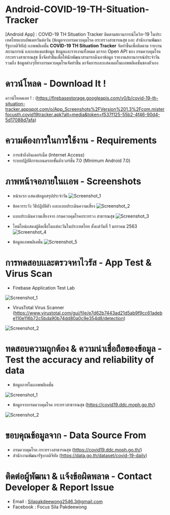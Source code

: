 # Android-COVID-19-TH-Situation-Tracker
[Android App] : COVID-19 TH Situation Tracker ติดตามสถานการณ์โควิท-19 ในประเทศไทยเเบบอัพเดทวันต่อวัน (ข้อมูลจากกรมควบคุมโรค กระทรวงสาธารณสุข เเละ สํานักงานพัฒนารัฐบาลดิจิทัล) เเอพพลิเคชั่น <b>COVID-19 TH Situation Tracker</b> จัดทำขึ้นเพื่อติดตาม รายงานสถานการณ์ เเละเเสดงผลข้อมูล ข้อมูลเเละรายงานทั้งหมด มาจาก Open API ของ กรมควบคุมโรค กระทรวงสาธารณสุข ซึ่งจัดทำขึ้นเพื่อให้นักพัฒนาสามารถดึงเอาข้อมูล รายงานสถานการณ์ประจำวันรวมถึง ข้อมูลต่างๆที่ทางกรมควบคุมโรคจัดทำขึ้น มาจัดการเเละเเสดงผลในเเอพพลิเคชั่นของตัวเอง

# ดาวน์โหลด - Download It !
ดาวน์โหลดเลย ! : (https://firebasestorage.googleapis.com/v0/b/covid-19-th-situation-tracker.appspot.com/o/App_Screenshots%2FVersion%201.3%2Fcom.misterfocusth.covid19tracker.apk?alt=media&token=f537f125-55b2-4f46-90d4-5d17088d7afa)

# ความต้องการในการใช้งาน - Requirements
- การเข้าถึงอินเตอร์เน็ต (Internet Access)
- ระบบปฎิบัติการเเอนดรอยขั้นต่ำเวอร์ชั่น 7.0 (Minimum Android 7.0)

# ภาพหน้าจอภายในเเอพ - Screenshots

- หน้าเเรก เเสดงข้อมูลสรุปประจำวัน
![Screenshot_1](https://firebasestorage.googleapis.com/v0/b/covid-19-th-situation-tracker.appspot.com/o/App_Screenshots%2FVersion%201.3%2FScreenshot_20200611_183715.jpg?alt=media&token=2f7a5a26-5766-4c52-a770-34c777106d7d)

- ข้อควรระวัง วิธีปฎิบัติตัว เเละเเบบประเมินความเสี่ยง
![Screenshot_2](https://firebasestorage.googleapis.com/v0/b/covid-19-th-situation-tracker.appspot.com/o/App_Screenshots%2FVersion%201.3%2FScreenshot_20200611_183731.jpg?alt=media&token=4f0ff6a4-4069-4a22-9728-ed801e42721f)

- เเบบประเมินความเสี่ยงจาก กรมควบคุมโรคกระทรวง สาธารณสุข
![Screenshot_3](https://firebasestorage.googleapis.com/v0/b/covid-19-th-situation-tracker.appspot.com/o/App_Screenshots%2FVersion%201.3%2FScreenshot_20200611_183747.jpg?alt=media&token=863acc83-c302-4f12-88c3-f965ce63fd42)

- ไทม์ไลน์เเสดงผู้ติดเชื่อในเเต่ละวันในประเทศไทย ตั้งเเต่วันที่ 1 มกราคม 2563
![Screenshot_4](https://firebasestorage.googleapis.com/v0/b/covid-19-th-situation-tracker.appspot.com/o/App_Screenshots%2FVersion%201.3%2FScreenshot_20200611_183756.jpg?alt=media&token=48c4f8e7-e70f-475a-bd9f-fed6193a19cd)

- ข้อมูลเเอพพลิเคชั่น
![Screenshot_5](https://firebasestorage.googleapis.com/v0/b/covid-19-th-situation-tracker.appspot.com/o/App_Screenshots%2FVersion%201.3%2FScreenshot_20200611_183806.jpg?alt=media&token=f41b55e5-f484-4a3b-b52c-7bd12db5f344)

# การทดสอบเเละตรวจหาไวรัส - App Test & Virus Scan
- Firebase Application Test Lab

![Screenshot_1](https://firebasestorage.googleapis.com/v0/b/covid-19-th-situation-tracker.appspot.com/o/App_Screenshots%2FTest_1.PNG?alt=media&token=60bab5c4-a46d-4499-a494-f0da5591b20e)

- VirusTotal Virus Scanner (https://www.virustotal.com/gui/file/e7d62b7443ad21d5ab9f9cc61adebe110e116b72c5bda90b74dd80a0c9e354d8/detection)

![Screenshot_2](https://firebasestorage.googleapis.com/v0/b/covid-19-th-situation-tracker.appspot.com/o/App_Screenshots%2FTest_2.PNG?alt=media&token=2542ec59-a494-44c3-a0be-602940c17850)

# ทดสอบความถูกต้อง & ความน่าเชื่อถือของข้อมูล - Test the accuracy and reliability of data
- ข้อมูลภายในเเอพพลิเคชั่น

![Screenshot_1](https://firebasestorage.googleapis.com/v0/b/covid-19-th-situation-tracker.appspot.com/o/App_Screenshots%2FVersion%201.3%2FScreenshot_20200611_183220.jpg?alt=media&token=143262df-b746-4b48-aaef-3e85d030756f)

- ข้อมูลจากกรมควบคุมโรค กระทรวสาธารณสุข (https://covid19.ddc.moph.go.th/)

![Screenshot_2](https://firebasestorage.googleapis.com/v0/b/covid-19-th-situation-tracker.appspot.com/o/App_Screenshots%2FVersion%201.3%2FAnnotation%202020-06-11%20184145.png?alt=media&token=8f742e6b-fe81-4e62-9601-3d5a3bc07b44)

# ขอบคุณข้อมูลจาก - Data Source From
- กรมควบคุมโรค กระทรวงสาธารณสุข (https://covid19.ddc.moph.go.th/)
- สํานักงานพัฒนารัฐบาลดิจิทัล (https://data.go.th/dataset/covid-19-daily)

# ติดต่อผู้พัฒนา & เเจ้งข้อผิดพลาด - Contact Developer & Report Issue
- Email : Silapakdeewong2546.3@gmail.com
- Facebook : Focus Sila Pakdeewong
